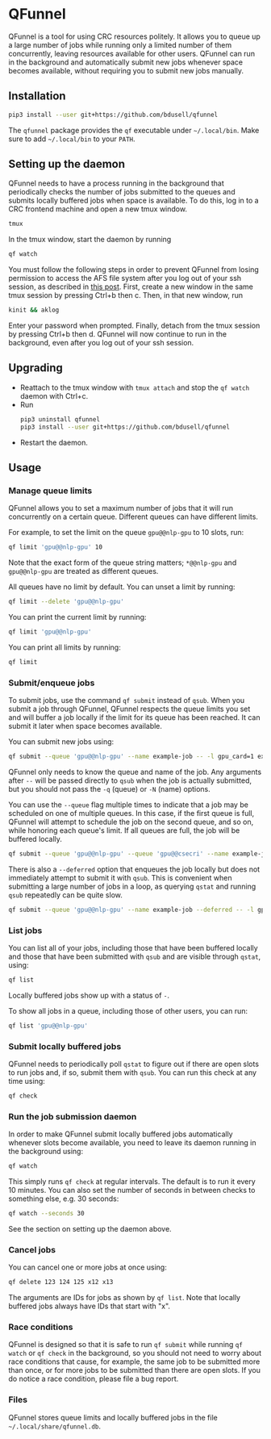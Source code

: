 # QFunnel

QFunnel is a tool for using CRC resources politely. It allows you to queue up a
large number of jobs while running only a limited number of them concurrently,
leaving resources available for other users. QFunnel can run in the background
and automatically submit new jobs whenever space becomes available, without
requiring you to submit new jobs manually.

## Installation

```sh
pip3 install --user git+https://github.com/bdusell/qfunnel
```

The `qfunnel` package provides the `qf` executable under `~/.local/bin`. Make
sure to add `~/.local/bin` to your `PATH`.

## Setting up the daemon

QFunnel needs to have a process running in the background that periodically
checks the number of jobs submitted to the queues and submits locally buffered
jobs when space is available. To do this, log in to a CRC frontend machine and
open a new tmux window.

```sh
tmux
```

In the tmux window, start the daemon by running
```sh
qf watch
```

You must follow the following steps in order to prevent QFunnel from losing
permission to access the AFS file system after you log out of your ssh session,
as described in
[this post](https://unix.stackexchange.com/questions/301530/why-do-i-get-permission-denied-error-when-i-log-out-of-the-ssh-session).
First, create a new window in the same tmux session by pressing Ctrl+b then c.
Then, in that new window, run
```sh
kinit && aklog
```
Enter your password when prompted. Finally, detach from the tmux session by
pressing Ctrl+b then d. QFunnel will now continue to run in the background,
even after you log out of your ssh session.

## Upgrading

* Reattach to the tmux window with `tmux attach` and stop the `qf watch`
  daemon with Ctrl+c.
* Run
  ```sh
  pip3 uninstall qfunnel
  pip3 install --user git+https://github.com/bdusell/qfunnel
  ```
* Restart the daemon.

## Usage

### Manage queue limits

QFunnel allows you to set a maximum number of jobs that it will run
concurrently on a certain queue. Different queues can have different limits.

For example, to set the limit on the queue `gpu@@nlp-gpu` to 10 slots, run:

```sh
qf limit 'gpu@@nlp-gpu' 10
```

Note that the exact form of the queue string matters; `*@@nlp-gpu` and
`gpu@@nlp-gpu` are treated as different queues.

All queues have no limit by default. You can unset a limit by running:

```sh
qf limit --delete 'gpu@@nlp-gpu'
```

You can print the current limit by running:

```sh
qf limit 'gpu@@nlp-gpu'
```

You can print all limits by running:

```sh
qf limit
```

### Submit/enqueue jobs

To submit jobs, use the command `qf submit` instead of `qsub`. When you submit
a job through QFunnel, QFunnel respects the queue limits you set and will
buffer a job locally if the limit for its queue has been reached. It can submit
it later when space becomes available.

You can submit new jobs using:

```sh
qf submit --queue 'gpu@@nlp-gpu' --name example-job -- -l gpu_card=1 example_job.bash
```

QFunnel only needs to know the queue and name of the job. Any arguments after
`--` will be passed directly to `qsub` when the job is actually submitted, but
you should not pass the `-q` (queue) or `-N` (name) options.

You can use the `--queue` flag multiple times to indicate that a job may be
scheduled on one of multiple queues. In this case, if the first queue is full,
QFunnel will attempt to schedule the job on the second queue, and so on, while
honoring each queue's limit. If all queues are full, the job will be buffered
locally.

```sh
qf submit --queue 'gpu@@nlp-gpu' --queue 'gpu@@csecri' --name example-job -- -l gpu_card=1 example_job.bash
```

There is also a `--deferred` option that enqueues the job locally but does
not immediately attempt to submit it with `qsub`. This is convenient when
submitting a large number of jobs in a loop, as querying `qstat` and running
`qsub` repeatedly can be quite slow.

```sh
qf submit --queue 'gpu@@nlp-gpu' --name example-job --deferred -- -l gpu_card=1 example_job.bash
```

### List jobs

You can list all of your jobs, including those that have been buffered locally
and those that have been submitted with `qsub` and are visible through `qstat`,
using:

```sh
qf list
```

Locally buffered jobs show up with a status of `-`.

To show all jobs in a queue, including those of other users, you can run:

```sh
qf list 'gpu@@nlp-gpu'
```

### Submit locally buffered jobs

QFunnel needs to periodically poll `qstat` to figure out if there are open
slots to run jobs and, if so, submit them with `qsub`. You can run this check
at any time using:

```sh
qf check
```

### Run the job submission daemon

In order to make QFunnel submit locally buffered jobs automatically whenever
slots become available, you need to leave its daemon running in the background
using:

```sh
qf watch
```

This simply runs `qf check` at regular intervals. The default is to run it
every 10 minutes. You can also set the number of seconds in between checks to
something else, e.g. 30 seconds:

```sh
qf watch --seconds 30
```

See the section on setting up the daemon above.

### Cancel jobs

You can cancel one or more jobs at once using:

```sh
qf delete 123 124 125 x12 x13
```

The arguments are IDs for jobs as shown by `qf list`. Note that locally
buffered jobs always have IDs that start with "x".

### Race conditions

QFunnel is designed so that it is safe to run `qf submit` while running `qf
watch` or `qf check` in the background, so you should not need to worry about
race conditions that cause, for example, the same job to be submitted more than
once, or for more jobs to be submitted than there are open slots. If you do
notice a race condition, please file a bug report.

### Files

QFunnel stores queue limits and locally buffered jobs in the file
`~/.local/share/qfunnel.db`.
